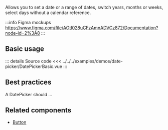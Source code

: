 Allows you to set a date or a range of dates, switch years, months or weeks, select days without a calendar reference.

:::info Figma mockups
https://www.figma.com/file/AOtI028uCFzAmnADVCz872/Documentation?node-id=2%3A8
:::

## Basic usage

<DatePickerBasic />

::: details Source code
<<< ../../../examples/demos/date-picker/DatePickerBasic.vue
:::

## Best practices

A DatePicker should ...

## Related components

- [Button](/components/button/button.doc)
